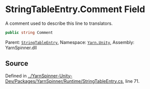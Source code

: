 # StringTableEntry.Comment Field

A comment used to describe this line to translators.


```csharp
public string Comment
```



<div class="class-metadata">

Parent: [`StringTableEntry`](/api/csharp/yarn.unity/stringtableentry.md), Namespace: [`Yarn.Unity`](/api/csharp/yarn.unity/README.md), Assembly: YarnSpinner.dll
</div>

## Source
Defined in [../YarnSpinner-Unity-Dev/Packages/YarnSpinner/Runtime/StringTableEntry.cs](https://github.com/YarnSpinnerTool/YarnSpinner-Unity//blob/develop/Runtime/StringTableEntry.cs#L71), line 71.
